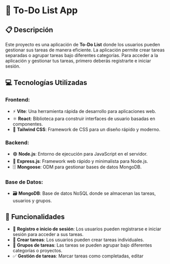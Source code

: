 # 📝 To-Do List App

## 📋 Descripción

Este proyecto es una aplicación de **To-Do List** donde los usuarios pueden gestionar sus tareas de manera eficiente. La aplicación permite crear tareas separadas o agrupar tareas bajo diferentes categorías. Para acceder a la aplicación y gestionar tus tareas, primero deberás registrarte e iniciar sesión.

## 💻 Tecnologías Utilizadas

### Frontend:
- ⚡ **Vite**: Una herramienta rápida de desarrollo para aplicaciones web.
- ⚛️ **React**: Biblioteca para construir interfaces de usuario basadas en componentes.
- 🎨 **Tailwind CSS**: Framework de CSS para un diseño rápido y moderno.

### Backend:
- 🟢 **Node.js**: Entorno de ejecución para JavaScript en el servidor.
- 🚀 **Express.js**: Framework web rápido y minimalista para Node.js.
- 🗄️ **Mongoose**: ODM para gestionar bases de datos MongoDB.

### Base de Datos:
- 🗃️ **MongoDB**: Base de datos NoSQL donde se almacenan las tareas, usuarios y grupos.

## 🚀 Funcionalidades

- 🔐 **Registro e inicio de sesión**: Los usuarios pueden registrarse e iniciar sesión para acceder a sus tareas.
- 📝 **Crear tareas**: Los usuarios pueden crear tareas individuales.
- 📂 **Grupos de tareas**: Las tareas se pueden agrupar bajo diferentes categorías o proyectos.
- ✅ **Gestión de tareas**: Marcar tareas como completadas, editar

